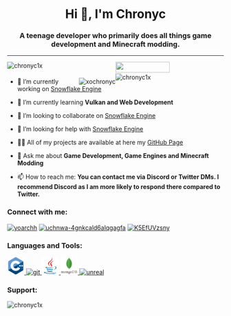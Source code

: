 <h1 align="center">Hi 👋, I'm Chronyc</h1>
<h3 align="center">A teenage developer who primarily does all things game development and Minecraft modding.</h3>

---

<img width="50%" height="25px" align="right" src="https://i.imgur.com/DkKayja.png">
<img width=50% align="right" src="https://github-readme-stats.vercel.app/api?username=xochronyc&show_icons=true&theme=dark&locale=en" alt="chronyc1x">
<img width="50%" height="10px" align="right" src="https://i.imgur.com/DkKayja.png">
<img width=50% align="right" src="https://github-readme-stats.vercel.app/api/top-langs?username=xochronyc&show_icons=true&theme=dark&locale=en&layout=compact" alt="chronyc1x">
<img width="50%" height="10px" align="right" src="https://i.imgur.com/DkKayja.png">
<img with=50% align="right" src="https://github-readme-streak-stats.herokuapp.com/?user=xochronyc&theme=dark" alt="xochronyc">

- 🔭 I’m currently working on [Snowflake Engine](https://github.com/Chronyc1x/SnowflakeEngine)

- 🌱 I’m currently learning **Vulkan and Web Development**

- 👯 I’m looking to collaborate on [Snowflake Engine](https://github.com/xoChronyc/SnowflakeEngine)

- 🤝 I’m looking for help with [Snowflake Engine](https://github.com/xoChronyc/SnowflakeEngine)

- 👨‍💻 All of my projects are available at here my [GitHub Page](github.com/xoChronyc)

- 💬 Ask me about **Game Development, Game Engines and Minecraft Modding**

- 📫 How to reach me: **You can contact me via Discord or Twitter DMs. I recommend Discord as I am more likely to respond there compared to Twitter.**

<h3 align="left">Connect with me:</h3>
<p align="left">
<a href="https://twitter.com/ChronycOfficial" target="blank"><img align="center" src="https://raw.githubusercontent.com/rahuldkjain/github-profile-readme-generator/master/src/images/icons/Social/twitter.svg" alt="yoarchh" height="30" width="40" /></a>
<a href="https://www.youtube.com/channel/UCHnWa-4gNkcAlD6aLqGaGFA" target="blank"><img align="center" src="https://raw.githubusercontent.com/rahuldkjain/github-profile-readme-generator/master/src/images/icons/Social/youtube.svg" alt="uchnwa-4gnkcald6alqgagfa" height="30" width="40" /></a>
<a href="https://discord.gg/K5EfUVzsny" target="blank"><img align="center" src="https://raw.githubusercontent.com/rahuldkjain/github-profile-readme-generator/master/src/images/icons/Social/discord.svg" alt="K5EfUVzsny" height="30" width="40" /></a>
</p>

<h3 align="left">Languages and Tools:</h3>
<p align="left"> <a href="https://www.w3schools.com/cpp/" target="_blank" rel="noreferrer"> <img src="https://raw.githubusercontent.com/devicons/devicon/master/icons/cplusplus/cplusplus-original.svg" alt="cplusplus" width="40" height="40"/> </a> <a href="https://git-scm.com/" target="_blank" rel="noreferrer"> <img src="https://www.vectorlogo.zone/logos/git-scm/git-scm-icon.svg" alt="git" width="40" height="40"/> </a> <a href="https://www.java.com" target="_blank" rel="noreferrer"> <img src="https://raw.githubusercontent.com/devicons/devicon/master/icons/java/java-original.svg" alt="java" width="40" height="40"/> </a> <a href="https://www.mongodb.com/" target="_blank" rel="noreferrer"> <img src="https://raw.githubusercontent.com/devicons/devicon/master/icons/mongodb/mongodb-original-wordmark.svg" alt="mongodb" width="40" height="40"/> </a> <a href="https://unrealengine.com/" target="_blank" rel="noreferrer"> <img src="https://raw.githubusercontent.com/kenangundogan/fontisto/036b7eca71aab1bef8e6a0518f7329f13ed62f6b/icons/svg/brand/unreal-engine.svg" alt="unreal" width="40" height="40"/> </a> </p>

<h3 align="left">Support:</h3>
<p><a href="https://ko-fi.com/chronyc1x"> <img align="left" src="https://cdn.ko-fi.com/cdn/kofi3.png?v=3" height="50" width="210" alt="chronyc1x" /></a></p><br><br>
